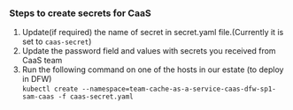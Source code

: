 ### Steps to create secrets for CaaS
1. Update(if required) the name of secret in secret.yaml file.(Currently it is set to `caas-secret`)           
2. Update the password field and values with secrets you received from CaaS team                 
3. Run the following command on one of the hosts in our estate (to deploy in DFW)        
   `kubectl create --namespace=team-cache-as-a-service-caas-dfw-sp1-sam-caas -f caas-secret.yaml` 
